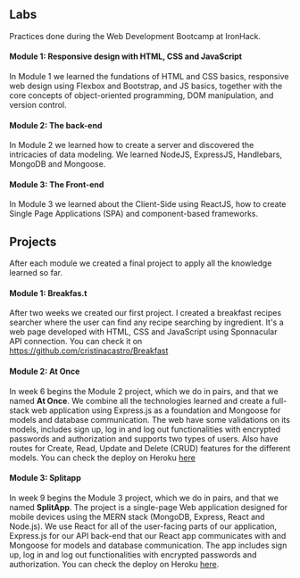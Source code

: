 ## Labs

Practices done during the Web Development Bootcamp at IronHack.

#### Module 1: Responsive design with HTML, CSS and JavaScript

In Module 1 we learned the fundations of HTML and CSS basics, responsive web design using Flexbox and Bootstrap, and JS basics, together with the core concepts of object-oriented programming, DOM manipulation, and version control.

#### Module 2: The back-end

In Module 2 we learned how to create a server and discovered the intricacies of data modeling. We learned NodeJS, ExpressJS, Handlebars, MongoDB and Mongoose.

#### Module 3: The Front-end

In Module 3 we learned about the Client-Side using ReactJS, how to create Single Page Applications (SPA) and component-based frameworks.



## Projects

After each module we created a final project to apply all the knowledge learned so far.

#### Module 1: Breakfas.t

After two weeks we created our first project. I created a breakfast recipes searcher where the user can find any recipe searching by ingredient. It's a web page developed with HTML, CSS and JavaScript using Sponnacular API connection. You can check it on https://github.com/cristinacastro/Breakfast

#### Module 2: At Once

In week 6 begins the Module 2 project, which we do in pairs, and that we named **At Once**. We combine all the technologies learned and create a full-stack web application using Express.js as a foundation and Mongoose for models and database communication. The web have some validations on its models, includes sign up, log in and log out functionalities with encrypted passwords and authorization and supports two types of users. Also have routes for Create, Read, Update and Delete (CRUD) features for the different models. You can check the deploy on Heroku [here](https://projecte2ih.herokuapp.com/)

#### Module 3: Splitapp

In week 9 begins the Module 3 project, which we do in pairs, and that we named **SplitApp**. The project is a single-page Web application designed for mobile devices using the MERN stack (MongoDB, Express, React and Node.js). We use React for all of the user-facing parts of our application, Express.js for our API back-end that our React app communicates with and Mongoose for models and database communication. The app includes sign up, log in and log out functionalities with encrypted passwords and authorization. You can check the deploy on Heroku [here](https://project3ih.herokuapp.com/login).